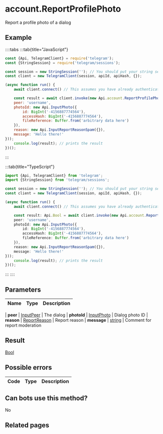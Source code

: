 # account.ReportProfilePhoto

Report a profile photo of a dialog



## Example

::::tabs
:::tab{title="JavaScript"}
```js
const {Api, TelegramClient} = require('telegram');
const {StringSession} = require('telegram/sessions');

const session = new StringSession(''); // You should put your string session here
const client = new TelegramClient(session, apiId, apiHash, {});

(async function run() {
    await client.connect() // This assumes you have already authenticated with .start()

    const result = await client.invoke(new Api.account.ReportProfilePhoto({
    peer: 'username',
    photoId: new Api.InputPhoto({
        id: BigInt('-4156887774564'),
        accessHash: BigInt('-4156887774564'),
        fileReference: Buffer.from('arbitrary data here')
    }),
    reason: new Api.InputReportReasonSpam({}),
    message: 'Hello there!'
}));
    console.log(result); // prints the result
})();
```
:::

:::tab{title="TypeScript"}
```ts
import {Api, TelegramClient} from 'telegram';
import {StringSession} from 'telegram/sessions';

const session = new StringSession(''); // You should put your string session here
const client = new TelegramClient(session, apiId, apiHash, {});

(async function run() {
    await client.connect() // This assumes you have already authenticated with .start()

    const result: Api.Bool = await client.invoke(new Api.account.ReportProfilePhoto({
    peer: 'username',
    photoId: new Api.InputPhoto({
        id: BigInt('-4156887774564'),
        accessHash: BigInt('-4156887774564'),
        fileReference: Buffer.from('arbitrary data here')
    }),
    reason: new Api.InputReportReasonSpam({}),
    message: 'Hello there!'
}));
    console.log(result); // prints the result
})();
```
:::
::::



## Parameters

| Name | Type | Description |
| :--: | ---- | ----------- |

| **peer** | [InputPeer](https://core.telegram.org/type/InputPeer) | The dialog 
| **photoId** | [InputPhoto](https://core.telegram.org/type/InputPhoto) | Dialog photo ID 
| **reason** | [ReportReason](https://core.telegram.org/type/ReportReason) | Report reason 
| **message** | [string](https://core.telegram.org/type/string) | Comment for report moderation 


## Result

[Bool](https://core.telegram.org/type/Bool)



## Possible errors

| Code | Type | Description |
| :--: | ---- | ----------- |



## Can bots use this method?

No

## Related pages



